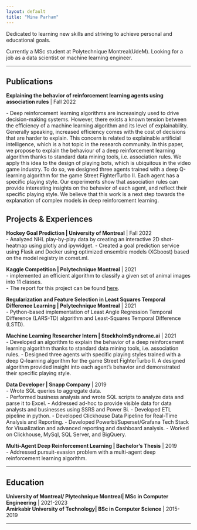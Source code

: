 ```yaml
---
layout: default
title: "Mina Parham"
---
```


<!-- ## About me -->

Dedicated to learning new skills and striving to achieve personal and educational goals.

Currently a MSc student at Polytechnique Montreal(UdeM). Looking for a job as a data scientist or machine learning engineer.

---

## Publications

**Explaining the behavior of reinforcement learning agents using association rules** \| Fall 2022 [<i class="fa-solid fa-file"></i>](./papers/explainable_rl.pdf)

\- Deep reinforcement learning algorithms are increasingly used to drive decision-making systems. However, there exists a known tension between the efficiency of a machine learning algorithm and its level of explainability.
Generally speaking, increased efficiency comes with the cost of decisions that are harder to explain. This concern is related to explainable artificial intelligence, which is a hot topic in the research community.
In this paper, we propose to explain the behaviour of a deep reinforcement learning algorithm thanks to standard data mining tools, i.e. association rules. We apply this idea to the design of playing bots, which is ubiquitous in the video game industry. To do so, we designed three agents trained with a deep Q-learning algorithm for the game Street FighterTurbo II. Each agent has a specific playing style. Our experiments show that association rules can provide interesting insights on the behavior of each agent, and reflect their specific playing style. We believe that this work is a next step towards the explanation of complex models in deep reinforcement learning.  

## Projects & Experiences

<!-- **Machine Learning Engineer \| Humanware** \| 2022  
\- Worked in teams to develop computer vision object detection models for visually impaired people.  
\- notes
-->

<!-- **Convolution vs Attention \| University of Montreal** \| Winter 2022 [<i class="fa-solid fa-file"></i>](./papers/Conv_vs_Attention.pdf)  
\- Comparatively analyzed vision models (ResNet, ViT, ConvNext) based on convolution or attention architectures using a proxy shape-bias metric on out-of-domain Stylized Imagenet samples to measure generalization performance; with visualization shown [here](./assets/images/shape-bias.html).  
\- Developed a framework to evaluate the out-of-domain trained models vs in-domain trained models on external medical image classification tasks. -->

**Hockey Goal Prediction \| University of Montreal** \| Fall 2022 [<i class="fa-solid fa-link"></i>](./_posts/2021-11-30-milestone-2.md)  
\- Analyzed NHL play-by-play data by creating an interactive 2D shot-heatmap using plotly and ipywidget. 
\- Created a goal prediction service using Flask and Docker using optimized ensemble models (XGboost) based on the model registry in comet.ml.

**Kaggle Competition \| Polytechnique Montreal** \| 2021 [<i class="fa-solid fa-link"></i>](https://github.com/mina-parham/INF8245E_FinalProject)  
\- implemented an efficient algorithm to classify a given set of animal images into 11 classes.  
\- The report for this project can be found [here](https://github.com/mina-parham/INF8245E_FinalProject/blob/master/report.pdf).

**Regularization and Feature Selection in Least Squares Temporal Difference Learning \| Polytechnique Montreal** \| 2021 [<i class="fa-solid fa-link"></i>](https://github.com/mina-parham/INF8953DE_FinalProject)  
\- Python-based implementation of Least Angle Regression Temporal Difference (LARS-TD) algorithm and Least-Squares Temporal Difference (LSTD). 

**Machine Learning Researcher Intern \| StockholmSyndrome.ai** \| 2021 [<i class="fa-solid fa-file"></i>](https://StockholmSyndrome.ai)  
\- Developed an algorithm to explain the behavior of a deep reinforcement learning algorithm thanks to standard data mining tools, i.e. association rules.
\- Designed three agents with specific playing styles trained with a deep Q-learning algorithm for the game Street FighterTurbo II. A designed algorithm provided insight into each agent’s behavior and demonstrated their specific playing style.

**Data Developer \| Snapp Company** \| 2019 [<i class="fa-solid fa-file"></i>](https://en.wikipedia.org/wiki/Snapp!)  
\- Wrote SQL queries to aggregate data.  
\- Performed business analysis and wrote SQL scripts to analyze data and parse it to Excel.
\- Addressed ad-hoc to provide visible data for data analysts and businesses using SSRS and Power Bi.
\- Developed ETL pipeline in python.
\- Developed Clickhouse Data Pipeline for Real-Time Analysis and Reporting.
\- Developed Powerbi/Superset/Grafana Tech Stack for Visualization and advanced reporting and dashboard analysis.
\- Worked on Clickhouse, MySql, SQL Server, and BigQuery.

**Multi-Agent Deep Reinforcement Learning \| Bachelor’s Thesis** \| 2019 [<i class="fa-solid fa-link"></i>](https://github.com/mina-parham/multi-agentDRL)  
\- Addressed pursuit-evasion problem with a multi-agent deep reinforcement learning algorithm.

<!-- **Hotel Database Designer \| McGill** \| 2018  
\- Worked in teams to analyze and understand business and user requirements to create a detailed database design model of a hotel.  
\- Wrote complex queries and functions using SQL and Java languages for applications to interact with the database. -->

<!-- **Web Designer \| Centre Saint-Antoine 50+, Montreal, QC** \| 2017 [<i class="fa-solid fa-link"></i>](http://centrestantoine50plus.org/)  
\- Created a responsive mobile redesign of the website using jQuery, Bootstrap, and AngularJS and Improved the accessibility and ease of use for elderly clients.

**Software Engineer Intern \| Microsoft, Beijing** \| 2015  
\- Maintaining web components and websites for new and existing user clients using HTML, CSS, jQuery, Bootstrap, and AngularJS.  
\- Prototyped “MicroFriends” a social networking app for interns on android/iOS during the Microsoft Hackathon. -->

---

## Education

**University of Montreal/ Plytechnique Montreal\| MSc in Computer Engineering** \| 2021-2023  
**Amirkabir University of Technology\| BSc in Computer Science** \| 2015-2019  

---

<!-- ## A Little More About Me

Language exchange with me!  
I speak English, French, Mandarin. Currently learning Spanish, Japanese and Korean.  

[Youtube Channel 🎹](https://www.youtube.com/minaparham )  
[Figure Skating ⛸️](https://youtu.be/mFGLGFv8Mu0?t=116)  
[A Jazzy Break ☕](https://www.youtube.com/watch?v=6uddGul0oAc)  
[Rhythm Game 🎵](https://osu.ppy.sh/home)   -->

<!-- **Interesting topics in Computer Science:**  
[Meta-Learning](https://en.wikipedia.org/wiki/Meta_learning_(computer_science)), [Continual Learning](https://sites.google.com/view/nsl-course/), [GPT3](https://arxiv.org/abs/2005.14165), [ViT](https://arxiv.org/abs/2010.11929), [Two Minute Papers](https://www.youtube.com/channel/UCbfYPyITQ-7l4upoX8nvctg), [AI Ethics](https://www.youtube.com/channel/UCLB7AzTwc6VFZrBsO2ucBMg)

--- -->
